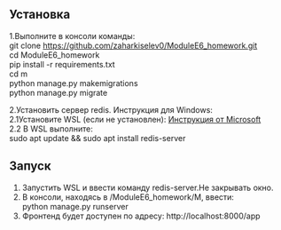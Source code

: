 ## Установка

1.Выполните в консоли команды: <br />
git clone https://github.com/zaharkiselev0/ModuleE6_homework.git <br />
cd ModuleE6_homework <br />
pip install -r requirements.txt <br />
cd m <br />
python manage.py makemigrations <br />
python manage.py migrate <br />

2.Установить сервер redis. Инструкция для Windows: <br />
2.1Установите WSL (если не установлен):  [Инструкция от Microsoft](https://learn.microsoft.com/ru-ru/windows/wsl/install) <br />
2.2 В WSL выполните: <br />
sudo apt update && sudo apt install redis-server

## Запуск

1. Запустить WSL и ввести команду redis-server.Не закрывать окно. <br />
2. В консоли, находясь в /ModuleE6_homework/M, ввести: <br />
python manage.py runserver  <br />
3. Фронтенд будет доступен по адресу: http://localhost:8000/app 


